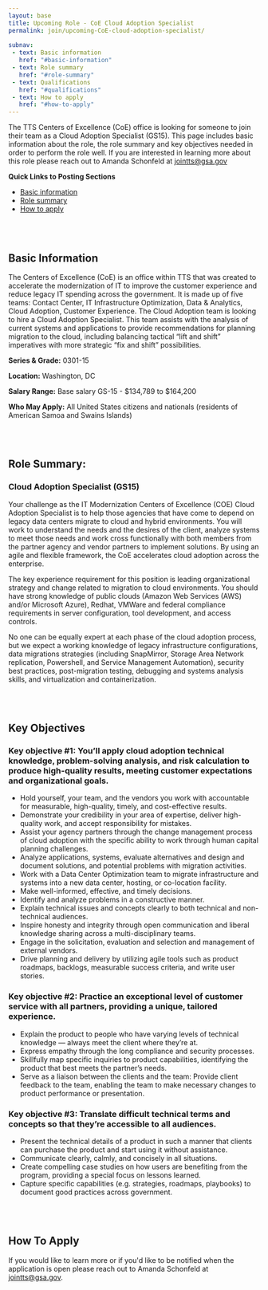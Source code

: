 ```yaml
---
layout: base
title: Upcoming Role - CoE Cloud Adoption Specialist
permalink: join/upcoming-CoE-cloud-adoption-specialist/ 
 
subnav:
 - text: Basic information
   href: "#basic-information"
 - text: Role summary
   href: "#role-summary" 
 - text: Qualifications
   href: "#qualifications"
 - text: How to apply
   href: "#how-to-apply"
---
```


The TTS Centers of Excellence (CoE) office is looking for someone to join their team as a Cloud Adoption Specialist (GS15). This page includes basic information about the role, the role summary and key objectives needed in order to perform the role well. 
If you are interested in learning more about this role please reach out to Amanda Schonfeld at 
[jointts@gsa.gov](mailto:jointts@gsa.gov)

**Quick Links to Posting Sections**
- [Basic information]({{site.baseurl}}/join/upcoming-CoE-cloud-adoption-specialist/#basic-information)
- [Role summary]({{site.baseurl}}/join/upcoming-CoE-cloud-adoption-specialist/#role-summary)
- [How to apply]({{site.baseurl}}/join/upcoming-CoE-cloud-adoption-specialist/#how-to-apply)


<div class="paragraph"><p><br>
<br></p></div>


## Basic Information

The Centers of Excellence (CoE) is an office within TTS that was created to accelerate the modernization of IT to improve 
the customer experience and reduce legacy IT spending across the government. It is made up of five teams: Contact Center, IT 
Infrastructure Optimization, Data & Analytics, Cloud Adoption, Customer Experience. The Cloud Adoption team is looking to 
hire a Cloud Adoption Specialist.  This team assists with the analysis of current systems and applications to provide recommendations for planning migration to the cloud, including balancing tactical “lift and shift” imperatives with more strategic “fix and shift” possibilities.

**Series & Grade:** 
0301-15 

**Location:** 
Washington, DC

**Salary Range:** 
Base salary GS-15 - $134,789 to $164,200

**Who May Apply:**
All United States citizens and nationals (residents of American Samoa and Swains Islands) 

<div class="paragraph"><p><br>
<br></p></div>


## Role Summary: 

### Cloud Adoption Specialist (GS15)

Your challenge as the IT Modernization Centers of Excellence (COE) Cloud Adoption Specialist is to help those agencies that have come to depend on legacy data centers migrate to cloud and hybrid environments. You will work to understand the needs and the desires of the client, analyze systems to meet those needs and work cross functionally with both members from the partner agency and vendor partners to implement solutions. By using an agile and flexible framework, the CoE accelerates cloud adoption across the enterprise.

The key experience requirement for this position is leading organizational strategy and change related to migration to cloud
environments. You should have strong knowledge of public clouds (Amazon Web Services (AWS) and/or Microsoft Azure), Redhat,
VMWare and federal compliance requirements in server configuration, tool development, and access controls.

No one can be equally expert at each phase of the cloud adoption process, but we expect a working knowledge of legacy 
infrastructure configurations, data migrations strategies (including SnapMirror, Storage Area Network replication, Powershell, and Service Management Automation), security best practices, post-migration testing, debugging and systems analysis skills, and virtualization and containerization.

<div class="paragraph"><p><br>
<br></p></div>

## Key Objectives

### Key objective #1: You’ll apply cloud adoption technical knowledge, problem-solving analysis, and risk calculation to produce high-quality results, meeting customer expectations and organizational goals.

- Hold yourself, your team, and the vendors you work with accountable for measurable, high-quality, timely, and 
cost-effective results.
- Demonstrate your credibility in your area of expertise, deliver high-quality work, and accept responsibility for mistakes.
- Assist your agency partners through the change management process of cloud  adoption with the specific ability to work 
through human capital planning challenges.
- Analyze applications, systems, evaluate alternatives and design and document solutions, and potential problems with 
migration activities. 
- Work with a Data Center Optimization team to migrate infrastructure and systems into a new data center, hosting, or 
co-location facility.
- Make well-informed, effective, and timely decisions.
- Identify and analyze problems in a constructive manner.
- Explain technical issues and concepts clearly to both technical and non-technical audiences.
- Inspire honesty and integrity through open communication and liberal knowledge sharing across a multi-disciplinary teams.
- Engage in the solicitation, evaluation and selection and management of external vendors.
- Drive planning and delivery by utilizing agile tools such as product roadmaps, backlogs, measurable success criteria, and 
write user stories.



### Key objective #2: Practice an exceptional level of customer service with all partners, providing a unique, tailored experience.

- Explain the product to people who have varying levels of technical knowledge — always meet the client where they’re at. 
- Express empathy through the long compliance and security processes.  
- Skillfully map specific inquiries to product capabilities, identifying the product that best meets the partner’s needs.
- Serve as a liaison between the clients and the team: Provide client feedback to the team, enabling the team to make 
necessary changes to product performance or presentation.


### Key objective #3: Translate difficult technical terms and concepts so that they’re accessible to all audiences.

- Present the technical details of a product in such a manner that clients can purchase the product and start using it 
without assistance. 
- Communicate clearly, calmly, and concisely in all situations. 
- Create compelling case studies on how users are benefiting from the program, providing a special focus on lessons learned. 
- Capture specific capabilities (e.g. strategies, roadmaps, playbooks) to document good practices across government.


<div class="paragraph"><p><br>
<br></p></div>


## How To Apply

If you would like to learn more or if you'd like to be notified when the application is open please reach out to 
Amanda Schonfeld at [jointts@gsa.gov](mailto:jointts@gsa.gov).
